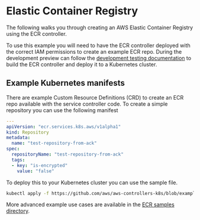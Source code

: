 # Elastic Container Registry

The following walks you through creating an AWS Elastic Container Registry using the ECR controller.

To use this example you will need to have the ECR controller deployed with the correct IAM permissions to create an example ECR repo.
During the development preview can follow the [development testing documentation](../../../dev-docs/testing.md) to build the ECR controller and deploy it to a Kubernetes cluster.

## Example Kubernetes manifests

There are example Custom Resource Definitions (CRD) to create an ECR repo available with the service controller code.
To create a simple repository you can use the following manifest

```yaml
---
apiVersion: "ecr.services.k8s.aws/v1alpha1"
kind: Repository
metadata:
  name: "test-repository-from-ack"
spec:
  repositoryName: "test-repository-from-ack"
  tags:
  - key: "is-encrypted"
    value: "false"
```

To deploy this to your Kubernetes cluster you can use the sample file.

```sh
kubectl apply -f https://github.com/aws/aws-controllers-k8s/blob/examples/services/ecr/config/samples/example-repo.yaml
```

More advanced example use cases are available in the [ECR samples directory](https://github.com/aws/aws-controllers-k8s/tree/examples/services/ecr/config/samples).